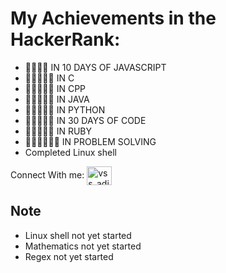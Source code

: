 # My Achievements in the HackerRank:
- 🌟🌟🌟🌟   IN 10 DAYS OF JAVASCRIPT
- 🌟🌟🌟🌟🌟 IN C
- 🌟🌟🌟🌟🌟 IN CPP
- 🌟🌟🌟🌟🌟 IN JAVA 
- 🌟🌟🌟🌟🌟 IN PYTHON
- 🌟🌟🌟🌟🌟 IN 30 DAYS OF CODE
- 🌟🌟🌟🌟🌟 IN RUBY
- 🌟🌟🌟🌟🌟🌟 IN PROBLEM SOLVING
- Completed Linux shell


Connect With me: <a href="https://www.hackerrank.com/vss_aditya" target="blank"><img align="center" src="https://cdn.jsdelivr.net/npm/simple-icons@3.0.1/icons/hackerrank.svg" alt="vss_aditya" height="30" width="40" /></a>

Note
---
- Linux shell not yet started
- Mathematics not yet started 
- Regex not yet started
